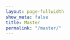 ```yaml
---
layout: page-fullwidth
show_meta: false
title: Master
permalink: "/master/"
---
```

<div class="row">
    <div class="medium-6 columns">
    </div>
    <div class="medium-6 columns">
    </div>
</div>